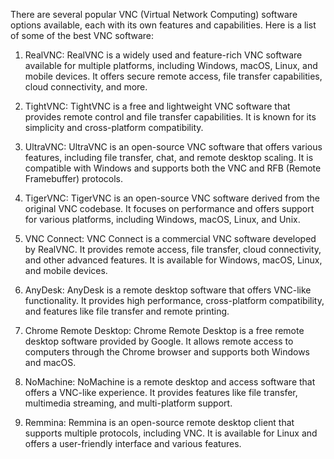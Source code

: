 <p>There are several popular VNC (Virtual Network Computing) software options available, each with its own features and capabilities. Here is a list of some of the best VNC software:</p>
<ol>
<li>
<p>RealVNC: RealVNC is a widely used and feature-rich VNC software available for multiple platforms, including Windows, macOS, Linux, and mobile devices. It offers secure remote access, file transfer capabilities, cloud connectivity, and more.</p>
</li>
<li>
<p>TightVNC: TightVNC is a free and lightweight VNC software that provides remote control and file transfer capabilities. It is known for its simplicity and cross-platform compatibility.</p>
</li>
<li>
<p>UltraVNC: UltraVNC is an open-source VNC software that offers various features, including file transfer, chat, and remote desktop scaling. It is compatible with Windows and supports both the VNC and RFB (Remote Framebuffer) protocols.</p>
</li>
<li>
<p>TigerVNC: TigerVNC is an open-source VNC software derived from the original VNC codebase. It focuses on performance and offers support for various platforms, including Windows, macOS, Linux, and Unix.</p>
</li>
<li>
<p>VNC Connect: VNC Connect is a commercial VNC software developed by RealVNC. It provides remote access, file transfer, cloud connectivity, and other advanced features. It is available for Windows, macOS, Linux, and mobile devices.</p>
</li>
<li>
<p>AnyDesk: AnyDesk is a remote desktop software that offers VNC-like functionality. It provides high performance, cross-platform compatibility, and features like file transfer and remote printing.</p>
</li>
<li>
<p>Chrome Remote Desktop: Chrome Remote Desktop is a free remote desktop software provided by Google. It allows remote access to computers through the Chrome browser and supports both Windows and macOS.</p>
</li>
<li>
<p>NoMachine: NoMachine is a remote desktop and access software that offers a VNC-like experience. It provides features like file transfer, multimedia streaming, and multi-platform support.</p>
</li>
<li>
<p>Remmina: Remmina is an open-source remote desktop client that supports multiple protocols, including VNC. It is available for Linux and offers a user-friendly interface and various features.</p>
</li>
</ol>
